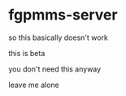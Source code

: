 # fgpmms-server
so this basically doesn't work

this is beta

you don't need this anyway

leave me alone
